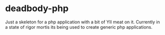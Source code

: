 # deadbody-php #

Just a skeleton for a php application with a bit of YII meat on it. Currently in a state of rigor mortis its being used to create generic php applications.